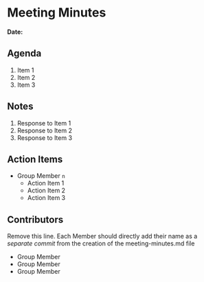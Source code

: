 # Meeting Minutes
**Date:**

## Agenda
1. Item 1
2. Item 2
3. Item 3

## Notes
1. Response to Item 1
2. Response to Item 2
3. Response to Item 3

## Action Items
* Group Member `n`
    * Action Item 1
    * Action Item 2
    * Action Item 3

## Contributors
Remove this line. Each Member should directly add their name as a _separate commit_ from the creation of the meeting-minutes.md file
* Group Member
* Group Member
* Group Member